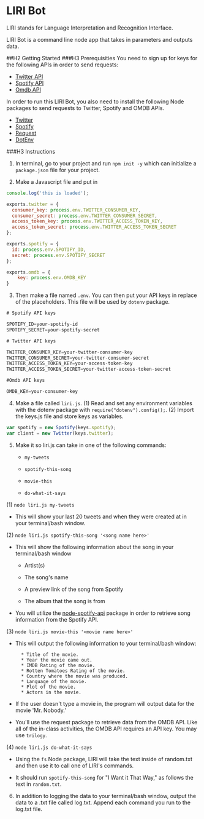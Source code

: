 # LIRI Bot
LIRI stands for Language Interpretation and Recognition Interface.

LIRI Bot is a command line node app that takes in parameters and outputs data. 

##H2 Getting Started
###H3 Prerequisities 
You need to sign up for keys for the following APIs in order to send requests:
* [Twitter API](https://developer.twitter.com/)
* [Spotify API](https://developer.spotify.com/web-api/)
* [Omdb API](http://www.omdbapi.com/)

In order to run this LIRI Bot, you also need to install the following Node packages to send requests to Twitter, Spotify and OMDB APIs.
* [Twitter](https://www.npmjs.com/package/twitter)
* [Spotify](https://www.npmjs.com/package/node-spotify-api)
* [Request](https://www.npmjs.com/package/request)
* [DotEnv](https://www.npmjs.com/package/dotenv)


###H3 Instructions
1. In terminal, go to your project and run `npm init -y` which can initialize a `package.json` file for your project. 

2. Make a Javascript file and put in 
```javascript
console.log('this is loaded');

exports.twitter = {
  consumer_key: process.env.TWITTER_CONSUMER_KEY,
  consumer_secret: process.env.TWITTER_CONSUMER_SECRET,
  access_token_key: process.env.TWITTER_ACCESS_TOKEN_KEY,
  access_token_secret: process.env.TWITTER_ACCESS_TOKEN_SECRET
};

exports.spotify = {
  id: process.env.SPOTIFY_ID,
  secret: process.env.SPOTIFY_SECRET
};

exports.omdb = {
	key: process.env.OMDB_KEY
}
```

3. Then make a file named `.env`. You can then put your API keys in replace of the placeholders. This file will be used by `dotenv` package.
```js
# Spotify API keys

SPOTIFY_ID=your-spotify-id
SPOTIFY_SECRET=your-spotify-secret

# Twitter API keys

TWITTER_CONSUMER_KEY=your-twitter-consumer-key
TWITTER_CONSUMER_SECRET=your-twitter-consumer-secret
TWITTER_ACCESS_TOKEN_KEY=your-access-token-key
TWITTER_ACCESS_TOKEN_SECRET=your-twitter-access-token-secret

#Omdb API keys

OMDB_KEY=your-consumer-key

```

4. Make a file called `liri.js`.
(1) Read and set any environment variables with the dotenv package with `require("dotenv").config();`.
(2) Import the keys.js file and store keys as variables.
  ```js
  var spotify = new Spotify(keys.spotify);
  var client = new Twitter(keys.twitter);
  ```
5. Make it so liri.js can take in one of the following commands:

    * `my-tweets`

    * `spotify-this-song`

    * `movie-this`

    * `do-what-it-says`


(1)
 `node liri.js my-tweets`

   * This will show your last 20 tweets and when they were created at in your terminal/bash window.

(2)
 `node liri.js spotify-this-song '<song name here>'`

   * This will show the following information about the song in your terminal/bash window
     
     * Artist(s)
     
     * The song's name
     
     * A preview link of the song from Spotify
     
     * The album that the song is from
   
   * You will utilize the [node-spotify-api](https://www.npmjs.com/package/node-spotify-api) package in order to retrieve song information from the Spotify API.
   
(3)
`node liri.js movie-this '<movie name here>'`

   * This will output the following information to your terminal/bash window:

     ```
       * Title of the movie.
       * Year the movie came out.
       * IMDB Rating of the movie.
       * Rotten Tomatoes Rating of the movie.
       * Country where the movie was produced.
       * Language of the movie.
       * Plot of the movie.
       * Actors in the movie.
     ```

   * If the user doesn't type a movie in, the program will output data for the movie 'Mr. Nobody.'
   
   * You'll use the request package to retrieve data from the OMDB API. Like all of the in-class activities, the OMDB API requires an API key. You may use `trilogy`.

(4)
`node liri.js do-what-it-says`
   
   * Using the `fs` Node package, LIRI will take the text inside of random.txt and then use it to call one of LIRI's commands.
     
   * It should run `spotify-this-song` for "I Want it That Way," as follows the text in `random.txt`.

 6. In addition to logging the data to your terminal/bash window, output the data to a .txt file called log.txt. Append each command you run to the log.txt file.


